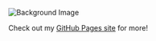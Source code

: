 ![Background Image](https://github.com/cloud11665/cloud11665/assets/59028866/3b916a93-1632-49cd-bf65-14e666cd81c8)

Check out my [GitHub Pages site](https://your-github-username.github.io/) for more!

